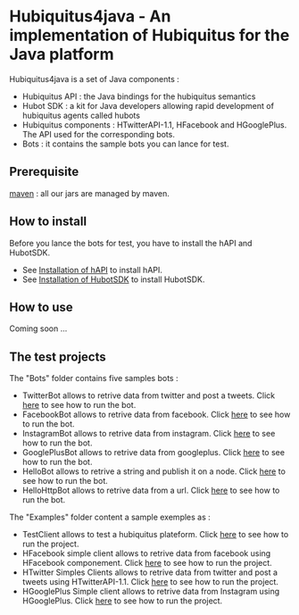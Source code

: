 # Hubiquitus4java - An implementation of Hubiquitus for the Java platform

Hubiquitus4java is a set of Java components :

* Hubiquitus API : the Java bindings for the hubiquitus semantics
* Hubot SDK : a kit for Java developers allowing rapid development of hubiquitus agents called hubots
* Hubiquitus components : HTwitterAPI-1.1, HFacebook and HGooglePlus. The API used for the corresponding bots.
* Bots : it contains the sample bots you can lance for test.


## Prerequisite

[maven](http://maven.apache.org/) : all our jars are managed by maven.

## How to install

Before you lance the bots for test, you have to install the hAPI and HubotSDK.

 * See [Installation of hAPI](https://github.com/hubiquitus/hubiquitus4java/blob/master/doc/hAPI/installation_hapi.md) to install hAPI.
 * See [Installation of HubotSDK](https://github.com/hubiquitus/hubiquitus4java/blob/master/doc/HubotSDK/installation_HubotSDK.md) to install HubotSDK.


## How to use

Coming soon ...

## The test projects

The "Bots" folder contains five samples bots :

* TwitterBot allows to retrive data from twitter and post a tweets. Click [here](https://github.com/hubiquitus/hubiquitus4java/blob/master/doc/Bots/installation_TwitterBot.md) to see how to run the bot.
* FacebookBot allows to retrive data from facebook. Click [here](https://github.com/hubiquitus/hubiquitus4java/blob/master/doc/Bots/installation_FacebookBot.md) to see how to run the bot.
* InstagramBot allows to retrive data from instagram. Click [here](https://github.com/hubiquitus/hubiquitus4java/blob/master/doc/Bots/installation_InstagramBot.md) to see how to run the bot.
* GooglePlusBot allows to retrive data from googleplus. Click [here](https://github.com/hubiquitus/hubiquitus4java/blob/master/doc/Bots/installation_GooglePlusBot.md) to see how to run the bot.
* HelloBot allows to retrive a string and publish it on a node. Click [here](https://github.com/hubiquitus/hubiquitus4java/blob/master/doc/Bots/installation_HelloBot.md) to see how to run the bot.
* HelloHttpBot allows to retrive data from a url. Click [here](https://github.com/hubiquitus/hubiquitus4java/blob/master/doc/Bots/installation_HelloHttpBot.md) to see how to run the bot.


The "Examples" folder content a sample exemples as :

* TestClient allows to test a hubiquitus plateform. Click [here](https://github.com/hubiquitus/hubiquitus4java/blob/master/doc/Examples/TestClient.md) to see how to run the project.
* HFacebook simple client allows to retrive data from facebook using HFacebook componement. Click [here](https://github.com/hubiquitus/hubiquitus4java/blob/master/doc/Examples/HFacebookSampleClient.md) to see how to run the project.
* HTwitter Simples Clients allows to retrive data from twitter and post a tweets using HTwitterAPI-1.1. Click [here](https://github.com/hubiquitus/hubiquitus4java/blob/master/doc/Examples/HTwitterAPI%201.1_For_a_Simple_Client.md) to see how to run the project.
* HGooglePlus Simple client allows to retrive data from Instagram using HGooglePlus. Click [here](https://github.com/hubiquitus/hubiquitus4java/blob/master/doc/Examples/HGooglePlusSampleClient.md) to see how to run the project.

